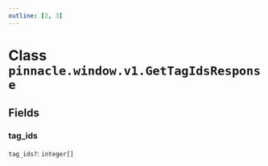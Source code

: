 ```yaml
---
outline: [2, 3]
---
```


# Class `pinnacle.window.v1.GetTagIdsResponse`




## Fields

### tag_ids <Badge type="danger" text="nullable" />

`tag_ids?`: <code>integer[]</code>





